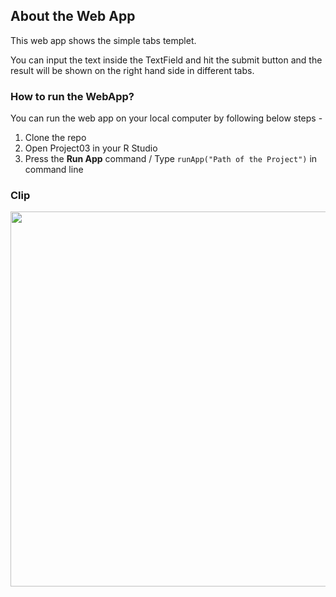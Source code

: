 ## About the Web App

This web app shows the simple tabs templet.

You can input the text inside the TextField and hit the submit button and the result will be shown on the right hand side in different tabs.

### How to run the WebApp?

You can run the web app on your local computer by following below steps -
1. Clone the repo
2. Open Project03 in your R Studio
3. Press the <b>Run App</b> command / Type ```runApp("Path of the Project")``` in command line

### Clip

<img src="https://user-images.githubusercontent.com/23660137/44005283-863b149a-9e8e-11e8-89da-f1ac3a158a17.PNG" width=600px/>
